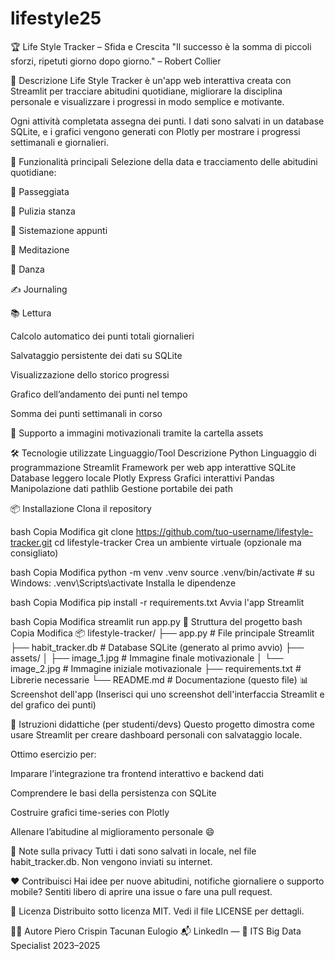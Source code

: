 # lifestyle25
🏆 Life Style Tracker – Sfida e Crescita
"Il successo è la somma di piccoli sforzi, ripetuti giorno dopo giorno." – Robert Collier

🎯 Descrizione
Life Style Tracker è un'app web interattiva creata con Streamlit per tracciare abitudini quotidiane, migliorare la disciplina personale e visualizzare i progressi in modo semplice e motivante.

Ogni attività completata assegna dei punti. I dati sono salvati in un database SQLite, e i grafici vengono generati con Plotly per mostrare i progressi settimanali e giornalieri.

🚀 Funzionalità principali
Selezione della data e tracciamento delle abitudini quotidiane:

🏃 Passeggiata

🏡 Pulizia stanza

📖 Sistemazione appunti

🧘 Meditazione

💃 Danza

✍️ Journaling

📚 Lettura

Calcolo automatico dei punti totali giornalieri

Salvataggio persistente dei dati su SQLite

Visualizzazione dello storico progressi

Grafico dell’andamento dei punti nel tempo

Somma dei punti settimanali in corso

📸 Supporto a immagini motivazionali tramite la cartella assets

🛠️ Tecnologie utilizzate
Linguaggio/Tool	Descrizione
Python	Linguaggio di programmazione
Streamlit	Framework per web app interattive
SQLite	Database leggero locale
Plotly Express	Grafici interattivi
Pandas	Manipolazione dati
pathlib	Gestione portabile dei path

📦 Installazione
Clona il repository

bash
Copia
Modifica
git clone https://github.com/tuo-username/lifestyle-tracker.git
cd lifestyle-tracker
Crea un ambiente virtuale (opzionale ma consigliato)

bash
Copia
Modifica
python -m venv .venv
source .venv/bin/activate  # su Windows: .venv\Scripts\activate
Installa le dipendenze

bash
Copia
Modifica
pip install -r requirements.txt
Avvia l'app Streamlit

bash
Copia
Modifica
streamlit run app.py
📁 Struttura del progetto
bash
Copia
Modifica
📦 lifestyle-tracker/
├── app.py                   # File principale Streamlit
├── habit_tracker.db         # Database SQLite (generato al primo avvio)
├── assets/
│   ├── image_1.jpg          # Immagine finale motivazionale
│   └── image_2.jpg          # Immagine iniziale motivazionale
├── requirements.txt         # Librerie necessarie
└── README.md                # Documentazione (questo file)
📊 Screenshot dell'app
(Inserisci qui uno screenshot dell'interfaccia Streamlit e del grafico dei punti)

🧠 Istruzioni didattiche (per studenti/devs)
Questo progetto dimostra come usare Streamlit per creare dashboard personali con salvataggio locale.

Ottimo esercizio per:

Imparare l’integrazione tra frontend interattivo e backend dati

Comprendere le basi della persistenza con SQLite

Costruire grafici time-series con Plotly

Allenare l’abitudine al miglioramento personale 😄

🔐 Note sulla privacy
Tutti i dati sono salvati in locale, nel file habit_tracker.db. Non vengono inviati su internet.

❤️ Contribuisci
Hai idee per nuove abitudini, notifiche giornaliere o supporto mobile? Sentiti libero di aprire una issue o fare una pull request.

📄 Licenza
Distribuito sotto licenza MIT. Vedi il file LICENSE per dettagli.

👨‍💻 Autore
Piero Crispin Tacunan Eulogio
📬 LinkedIn — 🧠 ITS Big Data Specialist 2023–2025